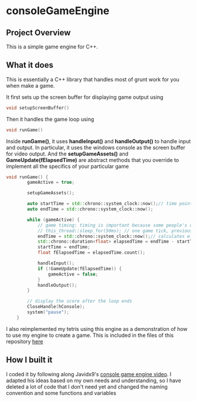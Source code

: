 # consoleGameEngine

## Project Overview
This is a simple game engine for C++.

## What it does

This is essentially a C++ library that handles most of grunt work for you when make a game.

It first sets up the screen buffer for displaying game output using
```c++
void setupScreenBuffer()
```
Then it handles the game loop using
```c++
void runGame()
```
Inside **runGame()**, it uses **handleInput()** and **handleOutput()** to handle input and output. In particular, it uses the windows console as the screen buffer for video output. And the **setupGameAssets()** and **GameUpdate(fElapsedTime)** are abstract methods that you override to implement all the specifics of your particular game

```c++
void runGame() {
		gameActive = true;

		setupGameAssets();

		auto startTime = std::chrono::system_clock::now();// time points for handling timing. elapsed time per tick in while loop in particular
		auto endTime = std::chrono::system_clock::now();

		while (gameActive) {
			// game timing: timing is important because some people's computers run faster than others'
			// this_thread::sleep_for(50ms); // one game tick, previous timing code
			endTime = std::chrono::system_clock::now();// calculates elapsed time and updates tp1 for next tick
			std::chrono::duration<float> elapsedTime = endTime - startTime;
			startTime = endTime;
			float fElapsedTime = elapsedTime.count();

			handleInput();
			if (!GameUpdate(fElapsedTime)) {
				gameActive = false;
			}
			handleOutput();
		}

		// display the score after the loop ends
		CloseHandle(hConsole);
		system("pause");
	}
```

I also reimplemented my tetris using this engine as a demonstration of how to use my engine to create a game. This is included in the files of this repository [here](tetrisUsingEngine.cpp)

## How I built it
I coded it by following along Javidx9's [console game engine video](https://www.youtube.com/watch?v=8OK8_tHeCIA&list=PLrOv9FMX8xJE8NgepZR1etrsU63fDDGxO&index=1). I adapted his ideas based on my own needs and understanding, so I have deleted a lot of code that I don't need yet and changed the naming convention and some functions and variables
  

